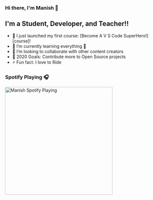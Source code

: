 
### Hi there, I'm Manish  👋

## I'm a Student, Developer, and Teacher!!

- 🔭 I just launched my first course: [Become A V S Code SuperHero!][course]!
- 🌱 I’m currently learning everything 🤣
- 👯 I’m looking to collaborate with other content creators
- 🥅 2020 Goals: Contribute more to Open Source projects
- ⚡ Fun fact: I love to Ride 

### Spotify Playing 🎧

[<img src="https://now-playing-codestackr.vercel.app/api/spotify-playing" alt="Manish Spotify Playing" width="350" />](https://open.spotify.com/user/31nqfy2zamvjybjxodo632cadgsi)

